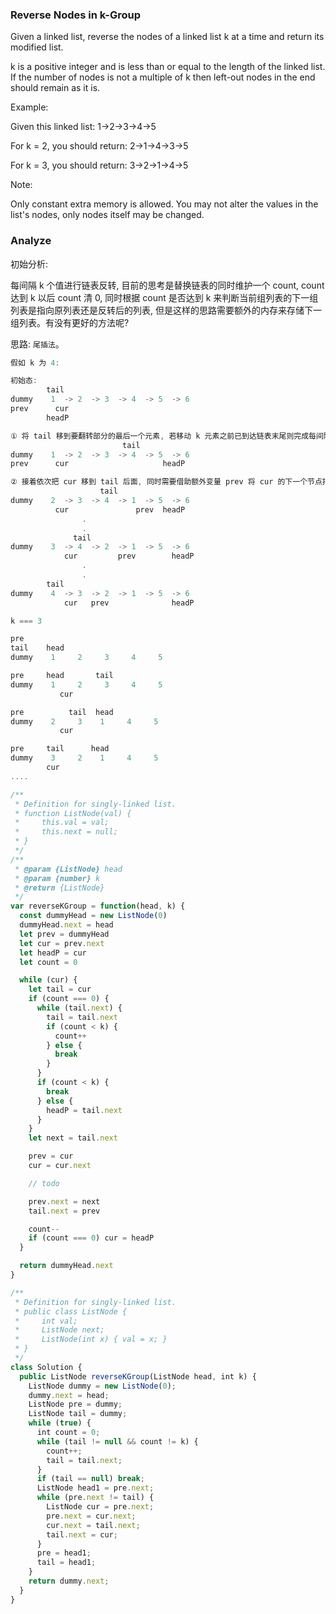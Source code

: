 ### Reverse Nodes in k-Group

Given a linked list, reverse the nodes of a linked list k at a time and return its modified list.

k is a positive integer and is less than or equal to the length of the linked list. If the number of nodes is not a multiple of k then left-out nodes in the end should remain as it is.

Example:

Given this linked list: 1->2->3->4->5

For k = 2, you should return: 2->1->4->3->5

For k = 3, you should return: 3->2->1->4->5

Note:

Only constant extra memory is allowed.
You may not alter the values in the list's nodes, only nodes itself may be changed.

### Analyze

初始分析:

每间隔 k 个值进行链表反转, 目前的思考是替换链表的同时维护一个 count, count 达到 k 以后 count 清 0, 同时根据 count 是否达到 k 来判断当前组列表的下一组列表是指向原列表还是反转后的列表, 但是这样的思路需要额外的内存来存储下一组列表。有没有更好的方法呢?

思路: `尾插法`。

```js
假如 k 为 4:

初始态:
        tail
dummy    1  -> 2  -> 3  -> 4  -> 5  -> 6
prev	  cur
        headP

① 将 tail 移到要翻转部分的最后一个元素, 若移动 k 元素之前已到达链表末尾则完成每间隔 k 个值的链表翻转;
                         tail
dummy    1  -> 2  -> 3  -> 4  -> 5  -> 6
prev	  cur                     headP

② 接着依次把 cur 移到 tail 后面, 同时需要借助额外变量 prev 将 cur 的下一个节点指向 prev;
                    tail
dummy    2  -> 3  -> 4  -> 1  -> 5  -> 6
	      cur               prev  headP
                .
                .
              tail
dummy    3  -> 4  -> 2  -> 1  -> 5  -> 6
		    cur         prev        headP
                .
                .
        tail
dummy    4  -> 3  -> 2  -> 1  -> 5  -> 6
		    cur   prev              headP
```

```js
k === 3

pre
tail    head
dummy    1     2     3     4     5

pre     head       tail
dummy    1     2     3     4     5
	       cur

pre          tail  head
dummy    2     3    1     4     5
	       cur

pre     tail      head
dummy    3     2    1     4     5
		cur
....
```

```js
/**
 * Definition for singly-linked list.
 * function ListNode(val) {
 *     this.val = val;
 *     this.next = null;
 * }
 */
/**
 * @param {ListNode} head
 * @param {number} k
 * @return {ListNode}
 */
var reverseKGroup = function(head, k) {
  const dummyHead = new ListNode(0)
  dummyHead.next = head
  let prev = dummyHead
  let cur = prev.next
  let headP = cur
  let count = 0

  while (cur) {
    let tail = cur
    if (count === 0) {
      while (tail.next) {
        tail = tail.next
        if (count < k) {
          count++
        } else {
          break
        }
      }
      if (count < k) {
        break
      } else {
        headP = tail.next
      }
    }
    let next = tail.next

    prev = cur
    cur = cur.next

    // todo

    prev.next = next
    tail.next = prev

    count--
    if (count === 0) cur = headP
  }

  return dummyHead.next
}
```

```js
/**
 * Definition for singly-linked list.
 * public class ListNode {
 *     int val;
 *     ListNode next;
 *     ListNode(int x) { val = x; }
 * }
 */
class Solution {
  public ListNode reverseKGroup(ListNode head, int k) {
    ListNode dummy = new ListNode(0);
    dummy.next = head;
    ListNode pre = dummy;
    ListNode tail = dummy;
    while (true) {
      int count = 0;
      while (tail != null && count != k) {
        count++;
        tail = tail.next;
      }
      if (tail == null) break;
      ListNode head1 = pre.next;
      while (pre.next != tail) {
        ListNode cur = pre.next;
        pre.next = cur.next;
        cur.next = tail.next;
        tail.next = cur;
      }
      pre = head1;
      tail = head1;
    }
    return dummy.next;
  }
}
```